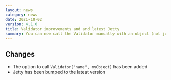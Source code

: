 ```yaml
---
layout: news
category: news
date: 2021-10-02
version: 4.1.0
title: Validator improvements and and latest Jetty
summary: You can now call the Validator manually with an object (not just a string)
---
```


## Changes
* The option to call `Validator("name", myObject)` has been added
* Jetty has been bumped to the latest version 
